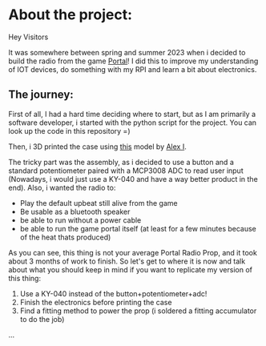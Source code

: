 # About the project:
Hey Visitors

It was somewhere between spring and summer 2023 when i decided to build the radio from the game [Portal](https://store.steampowered.com/app/400/Portal/)!
I did this to improve my understanding of IOT devices, do something with my RPI and learn a bit about electronics. 

## The journey:
First of all, I had a hard time deciding where to start, but as I am primarily a software developer, i started with the python script for the project. You can look up the code in this repository =)

Then, i 3D printed the case using [this](https://www.myminifactory.com/object/3d-print-portal-radio-50006) model by [Alex I](https://www.myminifactory.com/users/Aibot). 

The tricky part was the assembly, as i decided to use a button and a standard potentiometer paired with a MCP3008 ADC to read user input (Nowadays, i would just use a KY-040 and have a way better product in the end). 
Also, i wanted the radio to:
- Play the default upbeat still alive from the game
- Be usable as a bluetooth speaker
- be able to run without a power cable
- be able to run the game portal itself (at least for a few minutes because of the heat thats produced)

As you can see, this thing is not your average Portal Radio Prop, and it took about 3 months of work to finish. So let's get to where it is now and talk about what you should keep in mind if you want to replicate my version of this thing:

1. Use a KY-040 instead of the button+potentiometer+adc!
2. Finish the electronics before printing the case
3. Find a fitting method to power the prop (i soldered a fitting accumulator to do the job)

...
